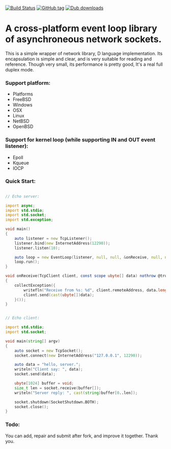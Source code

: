 [![Build Status](https://travis-ci.org/shove70/async.svg?branch=master)](https://travis-ci.org/shove70/async)
[![GitHub tag](https://img.shields.io/github/tag/shove70/async.svg?maxAge=86400)](https://github.com/shove70/async/releases)
[![Dub downloads](https://img.shields.io/dub/dt/async.svg)](http://code.dlang.org/packages/async)

# A cross-platform event loop library of asynchroneous network sockets.

This is a simple wrapper of network library, D language implementation. Its encapsulation is simple and clear, and is very suitable for reading and reference. Though very small, its performance is pretty good, It's a real full duplex mode.

### Support platform:

* Platforms
* FreeBSD
* Windows
* OSX
* Linux
* NetBSD
* OpenBSD

### Support for kernel loop (while supporting IN and OUT event listener):

* Epoll
* Kqueue
* IOCP

### Quick Start:

```d

// Echo server:

import async;
import std.stdio;
import std.socket;
import std.exception;

void main()
{
    auto listener = new TcpListener();
    listener.bind(new InternetAddress(12290));
    listener.listen(10);

    auto loop = new EventLoop(listener, null, null, &onReceive, null, null);
    loop.run();
}

void onReceive(TcpClient client, const scope ubyte[] data) nothrow @trusted
{
    collectException({
        writefln("Receive from %s: %d", client.remoteAddress, data.length);
        client.send(cast(ubyte[])data);
    }());
}


// Echo client:

import std.stdio;
import std.socket;

void main(string[] argv)
{
    auto socket = new TcpSocket();
    socket.connect(new InternetAddress("127.0.0.1", 12290));

    auto data = "hello, server.";
    writeln("Client say: ", data);
    socket.send(data);

    ubyte[1024] buffer = void;
    size_t len = socket.receive(buffer[]);
    writeln("Server reply: ", cast(string)buffer[0..len]);

    socket.shutdown(SocketShutdown.BOTH);
    socket.close();
}

```

### Todo:

You can add, repair and submit after fork, and improve it together. Thank you.
